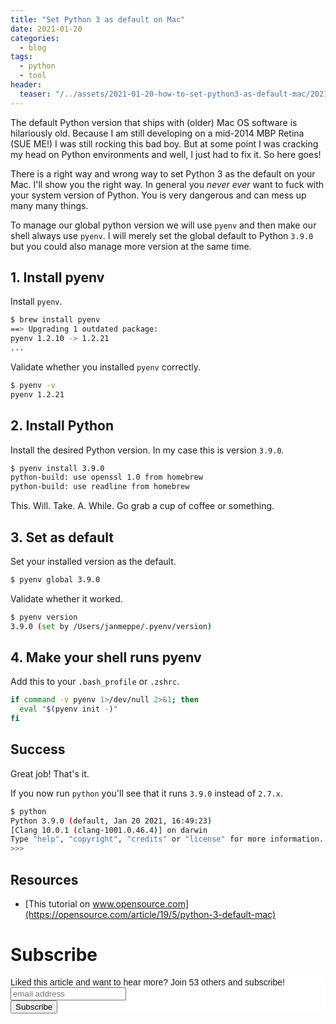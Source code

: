 ```yaml
---
title: "Set Python 3 as default on Mac"
date: 2021-01-20
categories:
  - blog
tags:
  - python
  - tool
header:
  teaser: "/../assets/2021-01-20-how-to-set-python3-as-default-mac/2021-01-20-17-43-24.png"
---
```



The default Python version that ships with (older) Mac OS software is
hilariously old. Because I am still developing on a mid-2014 MBP Retina (SUE ME!) I was still rocking this bad boy. But at some point I was cracking my head on Python environments and well, I just had to fix it. So here goes!

There is a right way and wrong way to set Python 3 as the default on your
Mac. I'll show you the right way. In general you *never ever* want to fuck
with your system version of Python. You is very dangerous and can mess up
many many things.

To manage our global python version we will use `pyenv` and then make our shell always use `pyenv`. I will merely set the global default to Python `3.9.0` but you could also manage more version at the same time. 

## 1. Install pyenv

Install `pyenv`.


```bash
$ brew install pyenv
==> Upgrading 1 outdated package:
pyenv 1.2.10 -> 1.2.21
...
```

Validate whether you installed `pyenv` correctly.

```bash
$ pyenv -v
pyenv 1.2.21
```

## 2. Install Python

Install the desired Python version. In my case this is version `3.9.0`.

```bash
$ pyenv install 3.9.0
python-build: use openssl 1.0 from homebrew
python-build: use readline from homebrew
```

This. Will. Take. A. While. Go grab a cup of coffee or something.

## 3. Set as default

Set your installed version as the default.

```bash
$ pyenv global 3.9.0
```

Validate whether it worked.

```bash
$ pyenv version
3.9.0 (set by /Users/janmeppe/.pyenv/version)
```

## 4. Make your shell runs pyenv

Add this to your `.bash_profile` or `.zshrc`.

```bash
if command -v pyenv 1>/dev/null 2>&1; then
  eval "$(pyenv init -)"
fi
```

## Success

Great job! That's it. 

If you now run `python` you'll see that it runs `3.9.0` instead of `2.7.x`.

```bash
$ python
Python 3.9.0 (default, Jan 20 2021, 16:49:23)
[Clang 10.0.1 (clang-1001.0.46.4)] on darwin
Type "help", "copyright", "credits" or "license" for more information.
>>>
```

## Resources

* [This tutorial on www.opensource.com](https://opensource.com/article/19/5/python-3-default-mac)

# Subscribe 

<!-- Begin Mailchimp Signup Form -->
<link href="//cdn-images.mailchimp.com/embedcode/horizontal-slim-10_7.css" rel="stylesheet" type="text/css">
<style type="text/css">
  #mc_embed_signup{background:#fff; clear:left; font:14px Helvetica,Arial,sans-serif; width:100%;}
  /* Add your own Mailchimp form style overrides in your site stylesheet or in this style block.
     We recommend moving this block and the preceding CSS link to the HEAD of your HTML file. */
</style>
<div id="mc_embed_signup">
<form action="https://gmail.us3.list-manage.com/subscribe/post?u=92fe86c389878585bc87837e8&amp;id=50543deff9" method="post" id="mc-embedded-subscribe-form" name="mc-embedded-subscribe-form" class="validate" target="_blank" novalidate>
    <div id="mc_embed_signup_scroll">
  <label for="mce-EMAIL">Liked this article and want to hear more? Join 53 others and subscribe!</label>
  <input type="email" value="" name="EMAIL" class="email" id="mce-EMAIL" placeholder="email address" required>
    <!-- real people should not fill this in and expect good things - do not remove this or risk form bot signups-->
    <div style="position: absolute; left: -5000px;" aria-hidden="true"><input type="text" name="b_92fe86c389878585bc87837e8_50543deff9" tabindex="-1" value=""></div>
    <div class="clear"><input type="submit" value="Subscribe" name="subscribe" id="mc-embedded-subscribe" class="button"></div>
    </div>
</form>
</div>
<!--End mc_embed_signup-->